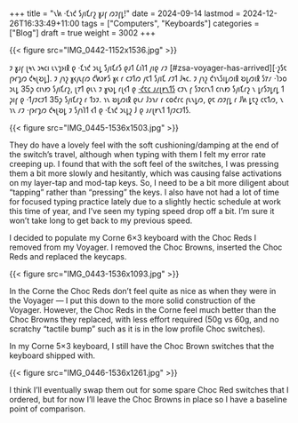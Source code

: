 +++
title = "𐑯𐑿 ·𐑗𐑪𐑒 𐑕𐑢𐑦𐑗𐑩𐑟 𐑣𐑨𐑝 𐑼𐑲𐑝𐑛!"
date = 2024-09-14
lastmod = 2024-12-26T16:33:49+11:00
tags = ["Computers", "Keyboards"]
categories = ["Blog"]
draft = true
weight = 3002
+++

{{< figure src="IMG_0442-1152x1536.jpg" >}}

𐑲 𐑣𐑨𐑝 𐑚𐑰𐑯 𐑮𐑰𐑤𐑦 𐑧𐑯𐑡𐑶𐑦𐑙 𐑞 ·𐑗𐑪𐑒 𐑮𐑧𐑛 𐑕𐑢𐑦𐑗𐑩𐑕 𐑞𐑨𐑑 𐑖𐑦𐑐𐑑 𐑢𐑦𐑞 𐑥𐑲 [#zsa-voyager-has-arrived][·𐑟𐑕𐑱 𐑝𐑶𐑩𐑡𐑼 𐑒𐑰𐑚𐑹𐑛]. 𐑲 𐑢𐑪𐑟 𐑣𐑬𐑢𐑧𐑝𐑼 𐑒𐑿𐑮𐑾𐑕 𐑣𐑬 𐑩 𐑤𐑲𐑑𐑼 𐑢𐑱𐑑 𐑕𐑢𐑦𐑗 𐑥𐑲𐑑 𐑓𐑰𐑤. 𐑲 𐑢𐑪𐑟 𐑒𐑪𐑯𐑕𐑦𐑛𐑼𐑦𐑙 𐑹𐑛𐑼𐑦𐑙 𐑕𐑳𐑥 ·𐑐𐑮𐑴 𐑮𐑧𐑛 35𐑜 𐑤𐑦𐑯𐑽 𐑕𐑢𐑦𐑗𐑩𐑟, 𐑚𐑳𐑑 𐑞𐑧𐑯 𐑲 𐑣𐑻𐑛 𐑩𐑚𐑬𐑑 𐑞 [·𐑒𐑱𐑤 𐑨𐑥𐑚𐑾𐑯𐑑𐑕](https://keebd.com/products/ambients-silent-linear-twilight-choc-switches)
𐑤𐑲𐑯 𐑝 𐑕𐑲𐑤𐑩𐑯𐑑 𐑤𐑦𐑯𐑽 𐑕𐑢𐑦𐑗𐑩𐑟 𐑯 𐑛𐑩𐑕𐑲𐑛𐑩𐑛 𐑑 𐑜𐑦𐑝 𐑞 ·𐑑𐑢𐑲𐑤𐑲𐑑 35𐑜 𐑕𐑢𐑦𐑗𐑩𐑟 𐑩 𐑑𐑮𐑲. 𐑪𐑯 𐑹𐑛𐑼𐑦𐑙 𐑞𐑧𐑥 𐑓𐑮𐑪𐑥 𐑩 𐑤𐑴𐑒𐑩𐑤 𐑝𐑧𐑯𐑛𐑼, 𐑞𐑱 𐑼𐑲𐑝𐑛 𐑩 𐑓𐑿 𐑛𐑱𐑟 𐑤𐑱𐑑𐑼, 𐑯 𐑪𐑯 𐑥𐑲 ·𐑝𐑶𐑩𐑡𐑼 𐑒𐑰𐑚𐑹𐑛 𐑲 𐑕𐑢𐑪𐑐𐑑 𐑬𐑑 𐑞 ·𐑗𐑪𐑒 𐑮𐑧𐑛𐑟 𐑓 𐑞 𐑨𐑥𐑚𐑾𐑯𐑑 𐑑𐑢𐑲𐑤𐑲𐑑𐑕.

{{< figure src="IMG_0445-1536x1503.jpg" >}}

They do have a lovely feel with the soft cushioning/damping at the end of the switch’s travel, although when typing with them I felt my error rate creeping up. I found that with the soft feel of the switches, I was pressing them a bit more slowly and hesitantly, which was causing false activations on my layer-tap and mod-tap keys. So, I need to be a bit more diligent about “tapping” rather than “pressing” the keys. I also have not had a lot of time for focused typing practice lately due to a slightly hectic schedule at work this time of year, and I’ve seen my typing speed drop off a bit. I’m sure it won’t take long to get back to my previous speed.

I decided to populate my Corne 6×3 keyboard with the Choc Reds I removed from my Voyager. I removed the Choc Browns, inserted the Choc Reds and replaced the keycaps.

{{< figure src="IMG_0443-1536x1093.jpg" >}}

In the Corne the Choc Reds don’t feel quite as nice as when they were in the Voyager — I put this down to the more solid construction of the Voyager. However, the Choc Reds in the Corne feel much better than the Choc Browns they replaced, with less effort required (50g vs 60g, and no scratchy “tactile bump” such as it is in the low profile Choc switches).

In my Corne 5×3 keyboard, I still have the Choc Brown switches that the keyboard shipped with.

{{< figure src="IMG_0446-1536x1261.jpg" >}}

I think I’ll eventually swap them out for some spare Choc Red switches that I ordered, but for now I’ll leave the Choc Browns in place so I have a baseline point of comparison.
